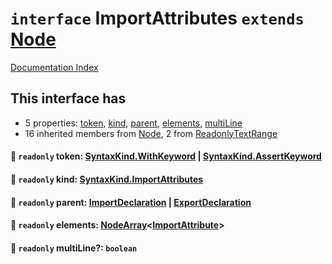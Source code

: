 # `interface` ImportAttributes `extends` [Node](../interface.Node/README.md)

[Documentation Index](../README.md)

## This interface has

- 5 properties:
[token](#-readonly-token-syntaxkindwithkeyword--syntaxkindassertkeyword),
[kind](#-readonly-kind-syntaxkindimportattributes),
[parent](#-readonly-parent-importdeclaration--exportdeclaration),
[elements](#-readonly-elements-nodearrayimportattribute),
[multiLine](#-readonly-multiline-boolean)
- 16 inherited members from [Node](../interface.Node/README.md), 2 from [ReadonlyTextRange](../interface.ReadonlyTextRange/README.md)


#### 📄 `readonly` token: [SyntaxKind.WithKeyword](../enum.SyntaxKind/README.md#withkeyword--118) | [SyntaxKind.AssertKeyword](../enum.SyntaxKind/README.md#assertkeyword--132)



#### 📄 `readonly` kind: [SyntaxKind.ImportAttributes](../enum.SyntaxKind/README.md#importattributes--300)



#### 📄 `readonly` parent: [ImportDeclaration](../interface.ImportDeclaration/README.md) | [ExportDeclaration](../interface.ExportDeclaration/README.md)



#### 📄 `readonly` elements: [NodeArray](../interface.NodeArray/README.md)\<[ImportAttribute](../interface.ImportAttribute/README.md)>



#### 📄 `readonly` multiLine?: `boolean`



